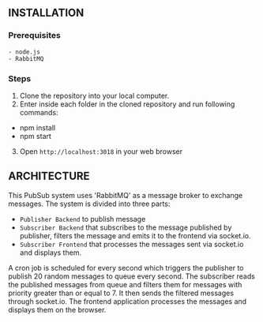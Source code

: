 ## INSTALLATION

### Prerequisites

    - node.js
    - RabbitMQ

### Steps

1. Clone the repository into your local computer.
2. Enter inside each folder in the cloned repository and run following commands:

- npm install
- npm start

3. Open `http://localhost:3018` in your web browser

## ARCHITECTURE

This PubSub system uses 'RabbitMQ' as a message broker to exchange messages. The system is divided into three parts:

- `Publisher Backend` to publish message
- `Subscriber Backend` that subscribes to the message published by publisher, filters the message and emits it to the frontend via socket.io.
- `Subscriber Frontend` that processes the messages sent via socket.io and displays them.

A cron job is scheduled for every second which triggers the publisher to publish 20 random messages to queue every second. The subscriber reads the published messages from queue and filters them for messages with priority greater than or equal to 7. It then sends the filtered messages through socket.io. The frontend application processes the messages and displays them on the browser.
